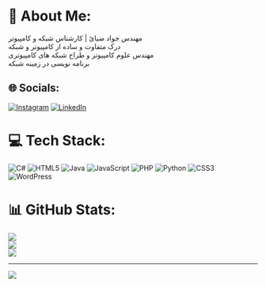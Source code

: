 # 💫 About Me:
مهندس جواد ضیائ | کارشناس شبکه و کامپیوتر<br>درک متفاوت و ساده از کامپیوتر و شبکه<br>مهندس علوم کامپیوتر و طراح شبکه های کامپیوتری<br>برنامه نویسی در زمینه شبکه


## 🌐 Socials:
[![Instagram](https://img.shields.io/badge/Instagram-%23E4405F.svg?logo=Instagram&logoColor=white)](https://instagram.com/tadbirnetwork) [![LinkedIn](https://img.shields.io/badge/LinkedIn-%230077B5.svg?logo=linkedin&logoColor=white)](https://linkedin.com/in/https://www.linkedin.com/in/javad-ziaei-6a25a2300/) 

# 💻 Tech Stack:
![C#](https://img.shields.io/badge/c%23-%23239120.svg?style=for-the-badge&logo=csharp&logoColor=white) ![HTML5](https://img.shields.io/badge/html5-%23E34F26.svg?style=for-the-badge&logo=html5&logoColor=white) ![Java](https://img.shields.io/badge/java-%23ED8B00.svg?style=for-the-badge&logo=openjdk&logoColor=white) ![JavaScript](https://img.shields.io/badge/javascript-%23323330.svg?style=for-the-badge&logo=javascript&logoColor=%23F7DF1E) ![PHP](https://img.shields.io/badge/php-%23777BB4.svg?style=for-the-badge&logo=php&logoColor=white) ![Python](https://img.shields.io/badge/python-3670A0?style=for-the-badge&logo=python&logoColor=ffdd54) ![CSS3](https://img.shields.io/badge/css3-%231572B6.svg?style=for-the-badge&logo=css3&logoColor=white) ![WordPress](https://img.shields.io/badge/WordPress-%23117AC9.svg?style=for-the-badge&logo=WordPress&logoColor=white)
# 📊 GitHub Stats:
![](https://github-readme-stats.vercel.app/api?username=JavaddZiyaei&theme=dark&hide_border=false&include_all_commits=true&count_private=false)<br/>
![](https://github-readme-streak-stats.herokuapp.com/?user=JavaddZiyaei&theme=dark&hide_border=false)<br/>
![](https://github-readme-stats.vercel.app/api/top-langs/?username=JavaddZiyaei&theme=dark&hide_border=false&include_all_commits=true&count_private=false&layout=compact)

---
[![](https://visitcount.itsvg.in/api?id=JavaddZiyaei&icon=0&color=0)](https://visitcount.itsvg.in)

<!-- Proudly created with GPRM ( https://gprm.itsvg.in ) -->
